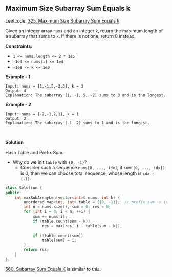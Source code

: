 ## Maximum Size Subarray Sum Equals k

Leetcode: [325. Maximum Size Subarray Sum Equals k](https://leetcode-cn.com/problems/maximum-size-subarray-sum-equals-k/)

Given an integer array `nums` and an integer `k`, return the maximum length of a subarray that sums to `k`. If there is not one, return 0 instead.

**Constraints:**

- `1 <= nums.length <= 2 * 1e5`
- `-1e4 <= nums[i] <= 1e4`
- `-1e9 <= k <= 1e9`

**Example - 1**

```text
Input: nums = [1,-1,5,-2,3], k = 3
Output: 4
Explanation: The subarray [1, -1, 5, -2] sums to 3 and is the longest.
```

**Example - 2**

```text
Input: nums = [-2,-1,2,1], k = 1
Output: 2
Explanation: The subarray [-1, 2] sums to 1 and is the longest.
```

<br/>

**Solution**

Hash Table and Prefix Sum.

- Why do we init `table` with `{0, -1}`?
  - Consider such a sequence `nums[0, ..., idx]`, if `sum([0, ..., idx])` is 0, then we can choose total sequence, whose length is `idx - (-1)`.

```cpp
class Solution {
public:
    int maxSubArrayLen(vector<int>& nums, int k) {
        unordered_map<int, int> table = {{0, -1}};  // prefix sum -> index
        int n = nums.size(), sum = 0, res = 0;
        for (int i = 0; i < n; ++i) {
            sum += nums[i];
            if (table.count(sum - k))
                res = max(res, i - table[sum - k]);
            
            if (!table.count(sum))
                table[sum] = i;
        }
        return res;
    }
};
```



[560. Subarray Sum Equals K](https://leetcode.com/problems/subarray-sum-equals-k/) is similar to this.